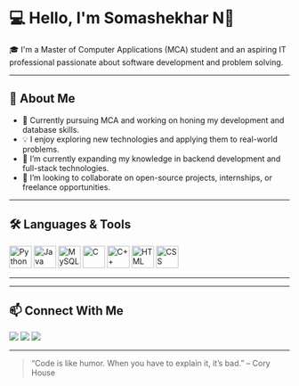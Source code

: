<!-- Banner Image -->

# 💻 Hello, I'm Somashekhar N👋

🎓 I'm a Master of Computer Applications (MCA) student and an aspiring IT professional passionate about software development and problem solving.

---

## 🚀 About Me

- 🔭 Currently pursuing MCA and working on honing my development and database skills.
- 💡 I enjoy exploring new technologies and applying them to real-world problems.
- 🌱 I’m currently expanding my knowledge in backend development and full-stack technologies.
- 🤝 I’m looking to collaborate on open-source projects, internships, or freelance opportunities.

---

## 🛠️ Languages & Tools

<p align="left">
  <img src="https://cdn.jsdelivr.net/gh/devicons/devicon/icons/python/python-original.svg" alt="Python" width="40" height="40"/>
  <img src="https://cdn.jsdelivr.net/gh/devicons/devicon/icons/java/java-original.svg" alt="Java" width="40" height="40"/>
  <img src="https://cdn.jsdelivr.net/gh/devicons/devicon/icons/mysql/mysql-original.svg" alt="MySQL" width="40" height="40"/>
  <img src="https://cdn.jsdelivr.net/gh/devicons/devicon/icons/c/c-original.svg" alt="C" width="40" height="40"/>
  <img src="https://cdn.jsdelivr.net/gh/devicons/devicon/icons/cplusplus/cplusplus-original.svg" alt="C++" width="40" height="40"/>
  <img src="https://cdn.jsdelivr.net/gh/devicons/devicon/icons/html5/html5-original.svg" alt="HTML" width="40" height="40"/>
  <img src="https://cdn.jsdelivr.net/gh/devicons/devicon/icons/css3/css3-original.svg" alt="CSS" width="40" height="40"/>
</p>

---



---

## 📫 Connect With Me

<p align="left">
  <a href="mailto:somashekarn2004@Gmail.com"><img src="https://img.shields.io/badge/-Email-D14836?style=flat-square&logo=gmail&logoColor=white"/></a>
  <a href="www.linkedin.com/in/somashekharn"><img src="https://img.shields.io/badge/-LinkedIn-blue?style=flat-square&logo=linkedin&logoColor=white"/></a>
  <a href="https://yourportfolio.com"><img src="https://img.shields.io/badge/-Portfolio-000?style=flat-square&logo=firefox&logoColor=white"/></a>
</p>

---

> “Code is like humor. When you have to explain it, it’s bad.” – Cory House

